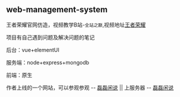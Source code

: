 ## web-management-system

王者荣耀官网仿造，视频教学B站-`全站之巅`,视频地址[王者荣耀](https://www.bilibili.com/video/BV1A4411Y7fi?spm_id_from=333.999.0.0)

项目有自己遇到问题及解决问题的笔记

后台：vue+elementUI

服务端：node+express+mongodb

前端：原生

作者上线的一个网站，可以参观参观 -- [磊磊闲说](https://chaojiaxi.github.io/L2xs/#/) || 上服务器 -- [磊磊闲说](http://120.24.49.88/L2xs/#/)
